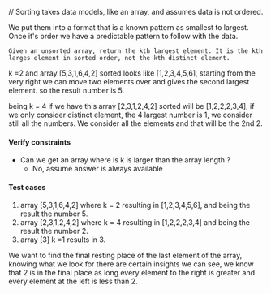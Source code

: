 // Sorting takes data models, like an array, and assumes data is not ordered.

We put them into a format that is a known pattern as smallest to largest.
Once it's order we have a predictable pattern to follow with the data.

`Given an unsorted array, return the kth largest element. It is the kth larges element
in sorted order, not the kth distinct element.`

k =2 and array [5,3,1,6,4,2]
sorted looks like [1,2,3,4,5,6], starting from the very right we can move two elements over and gives the second largest
element.
so the result number is 5.

being k = 4 if we have this array [2,3,1,2,4,2] sorted will be [1,2,2,2,3,4], if we only consider distinct element,
the 4 largest number is 1, we consider still all the numbers. We consider all the elements and that will be the 2nd 2.

#### Verify constraints

* Can we get an array where is k is larger than the array length ?
    * No, assume answer is always available

#### Test cases

1. array [5,3,1,6,4,2] where k = 2 resulting in  [1,2,3,4,5,6], and being the result the number 5.
2. array [2,3,1,2,4,2] where k = 4 resulting in  [1,2,2,2,3,4]  and being the result the number 2.
3. array [3] k =1 results in 3.

We want to find the final resting place of the last element of the array, knowing what we look for there are certain 
insights we can see, we know that 2 is in the final place as long every element to the right is greater and every element at
the left is less than 2.

